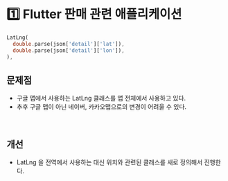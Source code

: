 # 1️⃣ Flutter 판매 관련 애플리케이션
```dart
LatLng(
  double.parse(json['detail']['lat']),
  double.parse(json['detail']['lon']),
),
```

## 문제점
* 구글 맵에서 사용하는 LatLng 클래스를 앱 전체에서 사용하고 있다.
* 추후 구글 맵이 아닌 네이버, 카카오맵으로의 변경이 어려울 수 있다.

<br/>

## 개선
* LatLng 을 전역에서 사용하는 대신 위치와 관련된 클래스를 새로 정의해서 진행한다.